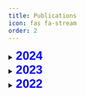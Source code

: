 ```yaml
---
title: Publications
icon: fas fa-stream
order: 2
---
```


<details>
<summary><b style="font-family: 'Arial'; color: blue; font-size: 24px;"> 2024 </b></summary>
<!-- Ajoutez les publications de 2023 ici -->
</details>


<details>
<summary><b style="font-family: 'Arial'; color: blue; font-size: 24px;"> 2023 </b></summary>
<!-- Ajoutez les publications de 2023 ici -->
</details>

<details>
<summary><b style="font-family: 'Arial'; color: blue; font-size: 24px;"> 2022 </b></summary>
<details>
<summary> <a href="https://link.springer.com/chapter/10.1007/978-3-031-08473-7_26"><b>Better Exploiting BERT for Few-shot Event Detection</b></a></summary>
<p><i>Aboubacar Tuo, Romaric Besançon, Olivier Ferret, Julien Tourille. NLDB, 2022.</i></p>

<blockquote>
Recent approaches for event detection rely on deep supervised learning, which requires large annotated corpora. Few-shot learning approaches, such as the meta-learning paradigm, can be used to address this issue. We focus in this paper on the use of prototypical networks with a BERT encoder for event detection. More specifically, we optimize the use of the information contained in the different layers of a pre-trained BERT model and show that simple strategies for combining BERT layers can outperform the current state-of-the-art for this task.
</blockquote>

<p><a href="mailto:aboubacar.tuo@cea.fr">ask me for free version</a></p>
</details>
<details>
<summary> <a href="https://hal.archives-ouvertes.fr/hal-03701491/file/3792.pdf"><b>Mieux utiliser BERT pour la détection d’évènements à partir de peu d’exemples</b></a></summary>
<p><i>Aboubacar Tuo, Romaric Besançon, Olivier Ferret, Julien tourille. TALN, 2022.</i></p>

<blockquote>
Les méthodes actuelles pour la détection d’évènements, qui s’appuient essentiellement sur l’apprentissage supervisé profond, s’avèrent très coûteuses en données annotées. Parmi les approches pourl’apprentissage à partir de peu de données, nous exploitons dans cet article le méta-apprentissage et l’utilisation de l’encodeur BERT pour cette tâche. Plus particulièrement, nous explorons plusieurs stratégies pour mieux exploiter les informations présentes dans les différentes couches d’un modèle BERT pré-entraîné et montrons que ces stratégies simples permettent de dépasser les résultats de l’état de l’art pour cette tâche en anglais.
</blockquote>
</details>

</details>